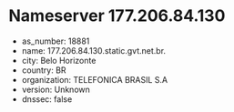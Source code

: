 # Nameserver 177.206.84.130

* as_number: 18881
* name: 177.206.84.130.static.gvt.net.br.
* city: Belo Horizonte
* country: BR
* organization: TELEFONICA BRASIL S.A
* version: Unknown
* dnssec: false

